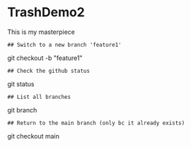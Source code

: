 # TrashDemo2

This is my masterpiece  

    ## Switch to a new branch 'feature1'
git checkout -b "feature1"

    ## Check the github status
git status

    ## List all branches
git branch
    
    ## Return to the main branch (only bc it already exists)
git checkout main
